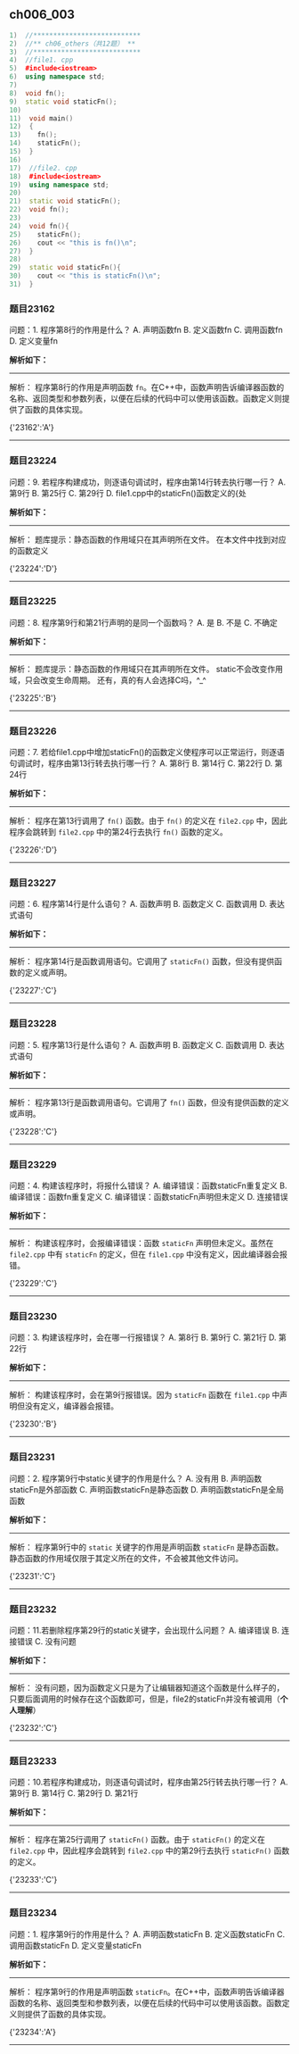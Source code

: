 ## ch006_003
``` c++
1)  //***************************
2)  //** ch06_others（共12题） **
3)  //***************************
4)  //file1. cpp
5)  #include<iostream>
6)  using namespace std;
7)  
8)  void fn();
9)  static void staticFn(); 
10)  
11)  void main()
12)  {
13)    fn();
14)    staticFn();
15)  }
16)  
17)  //file2. cpp
18)  #include<iostream>
19)  using namespace std;
20)  
21)  static void staticFn();
22)  void fn();
23)  
24)  void fn(){
25)    staticFn();
26)    cout << "this is fn()\n";
27)  }
28)  
29)  static void staticFn(){
30)    cout << "this is staticFn()\n";
31)  }

```
### 题目23162
问题：1.  程序第8行的作用是什么？
A.  声明函数fn
B.  定义函数fn
C.  调用函数fn
D.  定义变量fn


**解析如下：**

------

解析：
程序第8行的作用是声明函数 `fn`。在C++中，函数声明告诉编译器函数的名称、返回类型和参数列表，以便在后续的代码中可以使用该函数。函数定义则提供了函数的具体实现。

{'23162':'A'}

------

### 题目23224
问题：9. 若程序构建成功，则逐语句调试时，程序由第14行转去执行哪一行？
A.  第9行
B.  第25行
C.  第29行
D.  file1.cpp中的staticFn()函数定义的{处


**解析如下：**

------

解析：
题库提示：静态函数的作用域只在其声明所在文件。
在本文件中找到对应的函数定义

{'23224':'D'}

------

### 题目23225
问题：8. 程序第9行和第21行声明的是同一个函数吗？
A.  是
B.  不是
C.  不确定



**解析如下：**

------

解析：
题库提示：静态函数的作用域只在其声明所在文件。
static不会改变作用域，只会改变生命周期。
还有，真的有人会选择C吗，^_^

{'23225':'B'}

------

### 题目23226
问题：7. 若给file1.cpp中增加staticFn()的函数定义使程序可以正常运行，则逐语句调试时，程序由第13行转去执行哪一行？
A.  第8行
B.  第14行
C.  第22行
D.  第24行


**解析如下：**

------

解析：
程序在第13行调用了 `fn()` 函数。由于 `fn()` 的定义在 `file2.cpp` 中，因此程序会跳转到 `file2.cpp` 中的第24行去执行 `fn()` 函数的定义。

{'23226':'D'}

------

### 题目23227
问题：6. 程序第14行是什么语句？
A.  函数声明
B.  函数定义
C.  函数调用
D.  表达式语句


**解析如下：**

------

解析：
程序第14行是函数调用语句。它调用了 `staticFn()` 函数，但没有提供函数的定义或声明。

{'23227':'C'}

------

### 题目23228
问题：5. 程序第13行是什么语句？
A.  函数声明
B.  函数定义
C.  函数调用
D.  表达式语句


**解析如下：**

------

解析：
程序第13行是函数调用语句。它调用了 `fn()` 函数，但没有提供函数的定义或声明。

{'23228':'C'}

------

### 题目23229
问题：4. 构建该程序时，将报什么错误？
A.  编译错误：函数staticFn重复定义
B.  编译错误：函数fn重复定义
C.  编译错误：函数staticFn声明但未定义
D.  连接错误


**解析如下：**

------

解析：
构建该程序时，会报编译错误：函数 `staticFn` 声明但未定义。虽然在 `file2.cpp` 中有 `staticFn` 的定义，但在 `file1.cpp` 中没有定义，因此编译器会报错。

{'23229':'C'}

------

### 题目23230
问题：3. 构建该程序时，会在哪一行报错误？
A.  第8行
B.  第9行
C.  第21行
D.  第22行


**解析如下：**

------

解析：
构建该程序时，会在第9行报错误。因为 `staticFn` 函数在 `file1.cpp` 中声明但没有定义，编译器会报错。

{'23230':'B'}

------

### 题目23231
问题：2. 程序第9行中static关键字的作用是什么？
A.  没有用
B.  声明函数staticFn是外部函数
C.  声明函数staticFn是静态函数
D.  声明函数staticFn是全局函数


**解析如下：**

------

解析：
程序第9行中的 `static` 关键字的作用是声明函数 `staticFn` 是静态函数。静态函数的作用域仅限于其定义所在的文件，不会被其他文件访问。

{'23231':'C'}

------

### 题目23232
问题：11.若删除程序第29行的static关键字，会出现什么问题？
A.  编译错误
B.  连接错误
C.  没有问题



**解析如下：**

------

解析：
没有问题，因为函数定义只是为了让编辑器知道这个函数是什么样子的，只要后面调用的时候存在这个函数即可，但是，file2的staticFn并没有被调用（**个人理解**）

{'23232':'C'}

------

### 题目23233
问题：10.若程序构建成功，则逐语句调试时，程序由第25行转去执行哪一行？
A.  第9行
B.  第14行
C.  第29行
D.  第21行


**解析如下：**

------

解析：
程序在第25行调用了 `staticFn()` 函数。由于 `staticFn()` 的定义在 `file2.cpp` 中，因此程序会跳转到 `file2.cpp` 中的第29行去执行 `staticFn()` 函数的定义。

{'23233':'C'}

------

### 题目23234
问题：1. 程序第9行的作用是什么？
A.  声明函数staticFn
B.  定义函数staticFn
C.  调用函数staticFn
D.  定义变量staticFn


**解析如下：**

------

解析：
程序第9行的作用是声明函数 `staticFn`。在C++中，函数声明告诉编译器函数的名称、返回类型和参数列表，以便在后续的代码中可以使用该函数。函数定义则提供了函数的具体实现。

{'23234':'A'}

------

